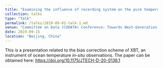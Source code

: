 ```yaml
---
title: "Examining the influence of recording system on the pure temperature bias in XBT data"
collection: talks
type: "Talk"
permalink: /talks/2019-09-01-talk-1.md
venue: "Committee on Data (CODATA) Conference: Towards Next-Generation Data-driven Science"
date: 2019-09-15
location: "Beijing, China"
---
```


This is a presentation related to the bias correction scheme of XBT, an instrument of ocean temperature *in-situ* observations. The paper can be obtained here: https://doi.org/10.1175/JTECH-D-20-0136.1

